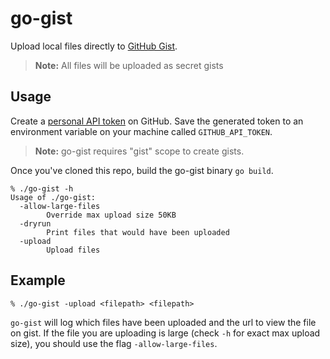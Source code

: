 # go-gist
Upload local files directly to [GitHub Gist](https://gist.github.com/).

>**Note:** All files will be uploaded as secret gists

## Usage
Create a [personal API token](https://github.com/settings/tokens) on GitHub. Save the generated token to an environment variable on your machine called `GITHUB_API_TOKEN`.
>**Note:** go-gist requires "gist" scope to create gists.

Once you've cloned this repo, build the go-gist binary `go build`.

```
% ./go-gist -h
Usage of ./go-gist:
  -allow-large-files
    	Override max upload size 50KB
  -dryrun
    	Print files that would have been uploaded
  -upload
    	Upload files
```

## Example

```
% ./go-gist -upload <filepath> <filepath>
```

`go-gist` will log which files have been uploaded and the url to view the file on gist.
If the file you are uploading is large (check `-h` for exact max upload size), you should use the flag `-allow-large-files`.
